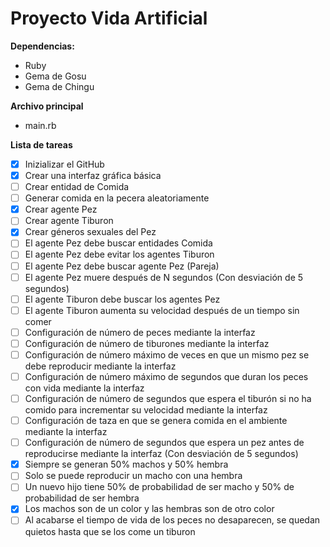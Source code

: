 # Proyecto Vida Artificial

**Dependencias:**
- Ruby
- Gema de Gosu
- Gema de Chingu

**Archivo principal**
- main.rb

**Lista de tareas**
- [x] Inizializar el GitHub
- [x] Crear una interfaz gráfica básica
- [ ] Crear entidad de Comida
- [ ] Generar comida en la pecera aleatoriamente
- [x] Crear agente Pez
- [ ] Crear agente Tiburon
- [x] Crear géneros sexuales del Pez
- [ ] El agente Pez debe buscar entidades Comida
- [ ] El agente Pez debe evitar los agentes Tiburon
- [ ] El agente Pez debe buscar agente Pez (Pareja)
- [ ] El agente Pez muere después de N segundos (Con desviación de 5 segundos)
- [ ] El agente Tiburon debe buscar los agentes Pez
- [ ] El agente Tiburon aumenta su velocidad después de un tiempo sin comer
- [ ] Configuración de número de peces mediante la interfaz
- [ ] Configuración de número de tiburones mediante la interfaz
- [ ] Configuración de número máximo de veces en que un mismo pez se debe reproducir mediante la interfaz
- [ ] Configuración de número máximo de segundos que duran los peces con vida mediante la interfaz
- [ ] Configuración de número de segundos que espera el tiburón si no ha comido para incrementar su velocidad mediante la interfaz
- [ ] Configuración de taza en que se genera comida en el ambiente mediante la interfaz
- [ ] Configuración de número de segundos que espera un pez antes de reproducirse mediante la interfaz (Con desviación de 5 segundos)
- [x] Siempre se generan 50% machos y 50% hembra
- [ ] Solo se puede reproducir un macho con una hembra
- [ ] Un nuevo hijo tiene 50% de probabilidad de ser macho y 50% de probabilidad de ser hembra
- [x] Los machos son de un color y las hembras son de otro color
- [ ] Al acabarse el tiempo de vida de los peces no desaparecen, se quedan quietos hasta que se los come un tiburon
